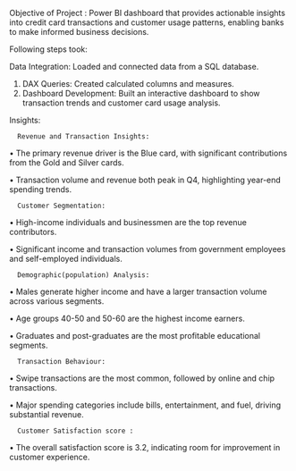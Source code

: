 Objective of Project :
Power BI dashboard that provides actionable insights into credit card transactions and customer usage patterns, enabling banks to make informed business decisions.

Following steps took:


Data Integration: Loaded and connected data from a SQL database.
1.	DAX Queries: Created calculated columns and measures.
2.	Dashboard Development: Built an interactive dashboard to show transaction trends and customer card usage analysis.


Insights:


      Revenue and Transaction Insights:
•	The primary revenue driver is the Blue card, with significant contributions from the Gold and Silver cards.


•	Transaction volume and revenue both peak in Q4, highlighting year-end spending trends.


      Customer Segmentation:
•	High-income individuals and businessmen are the top revenue contributors.


•	Significant income and transaction volumes from government employees and self-employed individuals.


      Demographic(population) Analysis:
•	Males generate higher income and have a larger transaction volume across various segments.


•	Age groups 40-50 and 50-60 are the highest income earners.


•	Graduates and post-graduates are the most profitable educational segments.




      Transaction Behaviour:
•	Swipe transactions are the most common, followed by online and chip transactions.


•	Major spending categories include bills, entertainment, and fuel, driving substantial revenue.


      Customer Satisfaction score :
•	The overall satisfaction score is 3.2, indicating room for improvement in customer experience.


